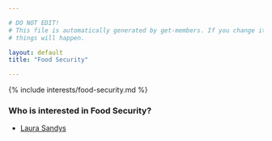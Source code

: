 ```yaml
---

# DO NOT EDIT!
# This file is automatically generated by get-members. If you change it, bad
# things will happen.

layout: default
title: "Food Security"

---
```


{% include interests/food-security.md %}

### Who is interested in Food Security?


* [Laura Sandys](members/laura-sandys.html)
